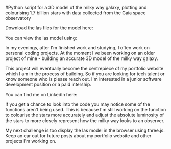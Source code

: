#Python script for a 3D model of the milky way galaxy, plotting and colourising 1.7 billion stars with data collected from the Gaia space observatory

Download the las files for the model here: 

You can view the las model using: 

In my evenings, after I'm finished work and studying, I often work on personal coding projects. At the moment I've been working on an older project of mine - building an accurate 3D model of the milky way galaxy. 

This project will eventually become the centrepiece of my portfolio website which I am in the process of building. So if you are looking for tech talent or know someone who is please reach out. I'm interested in a junior software development position or a paid intership. 

You can find me on LinkedIn here:

If you get a chance to look into the code you may notice some of the functions aren't being used. This is because I'm still working on the function to colourise the stars more accurately and adjust the absolute luminosity of the stars to more closely represent how the milky way looks to an observer. 

My next challenge is too display the las model in the browser using three.js. Keep an ear out for future posts about my portfolio website and other projects I'm working on. 

